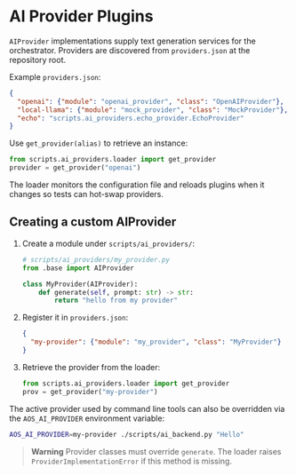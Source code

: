 # AI Provider Plugins

`AIProvider` implementations supply text generation services for the orchestrator. Providers are discovered from `providers.json` at the repository root.

Example `providers.json`:

```json
{
  "openai": {"module": "openai_provider", "class": "OpenAIProvider"},
  "local-llama": {"module": "mock_provider", "class": "MockProvider"},
  "echo": "scripts.ai_providers.echo_provider.EchoProvider"
}
```

Use `get_provider(alias)` to retrieve an instance:

```python
from scripts.ai_providers.loader import get_provider
provider = get_provider("openai")
```

The loader monitors the configuration file and reloads plugins when it changes so tests can hot-swap providers.

## Creating a custom AIProvider

1. Create a module under `scripts/ai_providers/`:

   ```python
   # scripts/ai_providers/my_provider.py
   from .base import AIProvider

   class MyProvider(AIProvider):
       def generate(self, prompt: str) -> str:
           return "hello from my provider"
   ```

2. Register it in `providers.json`:

   ```json
   {
     "my-provider": {"module": "my_provider", "class": "MyProvider"}
   }
   ```

3. Retrieve the provider from the loader:

   ```python
   from scripts.ai_providers.loader import get_provider
   prov = get_provider("my-provider")
   ```

The active provider used by command line tools can also be overridden via the `AOS_AI_PROVIDER` environment variable:

```bash
AOS_AI_PROVIDER=my-provider ./scripts/ai_backend.py "Hello"
```

> **Warning**
> Provider classes must override `generate`. The loader raises
> `ProviderImplementationError` if this method is missing.

